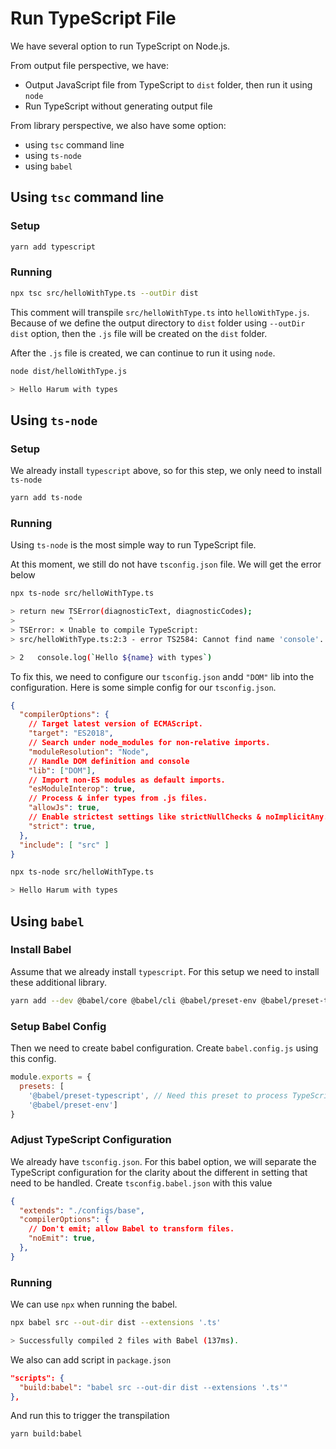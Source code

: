 # Run TypeScript File

We have several option to run TypeScript on Node.js.

From output file perspective, we have:
-  Output JavaScript file from TypeScript to `dist` folder, then run it using `node`
-  Run TypeScript without generating output file


From library perspective, we also have some option:
-  using `tsc` command line
-  using `ts-node`
-  using `babel`

## Using `tsc` command line
### Setup
```bash
yarn add typescript
```
### Running
```bash
npx tsc src/helloWithType.ts --outDir dist
```

This comment will transpile `src/helloWithType.ts` into `helloWithType.js`. Because of we define the output directory to `dist` folder using `--outDir dist` option, then the `.js` file will be created on the `dist` folder.

After the `.js` file is created, we can continue to run it using `node`.
```bash
node dist/helloWithType.js

> Hello Harum with types
```

## Using `ts-node`
### Setup
We already install `typescript` above, so for this step, we only need to install `ts-node`
```bash
yarn add ts-node
```
### Running
Using `ts-node` is the most simple way to run TypeScript file.

At this moment, we still do not have `tsconfig.json` file. We will get the error below
```bash
npx ts-node src/helloWithType.ts

> return new TSError(diagnosticText, diagnosticCodes);
>            ^
> TSError: ⨯ Unable to compile TypeScript:
> src/helloWithType.ts:2:3 - error TS2584: Cannot find name 'console'. Do you need to change your target library? Try changing the 'lib' compiler option to include 'dom'.

> 2   console.log(`Hello ${name} with types`)
```

To fix this, we need to configure our `tsconfig.json` andd `"DOM"` lib into the configuration. Here is some simple config for our `tsconfig.json`.

```json
{
  "compilerOptions": {
    // Target latest version of ECMAScript.
    "target": "ES2018",
    // Search under node_modules for non-relative imports.
    "moduleResolution": "Node",
    // Handle DOM definition and console
    "lib": ["DOM"],
    // Import non-ES modules as default imports.
    "esModuleInterop": true,
    // Process & infer types from .js files.
    "allowJs": true,
    // Enable strictest settings like strictNullChecks & noImplicitAny.
    "strict": true,
  },
  "include": [ "src" ]
}
```

```bash
npx ts-node src/helloWithType.ts

> Hello Harum with types
```

## Using `babel`
### Install Babel
Assume that we already install `typescript`. For this setup we need to install these additional library.
```bash
yarn add --dev @babel/core @babel/cli @babel/preset-env @babel/preset-typescript
```

### Setup Babel Config
Then we need to create babel configuration. Create `babel.config.js` using this config.
```js
module.exports = {
  presets: [
    '@babel/preset-typescript', // Need this preset to process TypeScript
    '@babel/preset-env']
}
```

### Adjust TypeScript Configuration
We already have `tsconfig.json`. For this babel option, we will separate the TypeScript configuration for the clarity about the different in setting that need to be handled. Create `tsconfig.babel.json` with this value
```json
{
  "extends": "./configs/base",
  "compilerOptions": {
    // Don't emit; allow Babel to transform files.
    "noEmit": true,
  },
}
```

### Running
We can use `npx` when running the babel.
```bash
npx babel src --out-dir dist --extensions '.ts'

> Successfully compiled 2 files with Babel (137ms).
```

We also can add script in `package.json`
```json
"scripts": {
  "build:babel": "babel src --out-dir dist --extensions '.ts'"
},
```

And run this to trigger the transpilation
```bash
yarn build:babel
```